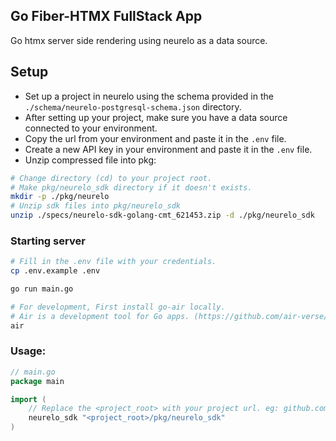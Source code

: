 ## Go Fiber-HTMX FullStack App

Go htmx server side rendering using neurelo as a data source.

## Setup

-   Set up a project in neurelo using the schema provided in the `./schema/neurelo-postgresql-schema.json` directory.
-   After setting up your project, make sure you have a data source connected to your environment.
-   Copy the url from your environment and paste it in the `.env` file.
-   Create a new API key in your environment and paste it in the `.env` file.
-   Unzip compressed file into pkg:

```sh
# Change directory (cd) to your project root.
# Make pkg/neurelo_sdk directory if it doesn't exists.
mkdir -p ./pkg/neurelo
# Unzip sdk files into pkg/neurelo_sdk
unzip ./specs/neurelo-sdk-golang-cmt_621453.zip -d ./pkg/neurelo_sdk
```

### Starting server

```bash
# Fill in the .env file with your credentials.
cp .env.example .env

go run main.go

# For development, First install go-air locally.
# Air is a development tool for Go apps. (https://github.com/air-verse/air)
air
```

### Usage:

```go
// main.go
package main

import (
    // Replace the <project_root> with your project url. eg: github.com/neurelo-public/neurelo-sdk
    neurelo_sdk "<project_root>/pkg/neurelo_sdk"
)
```
